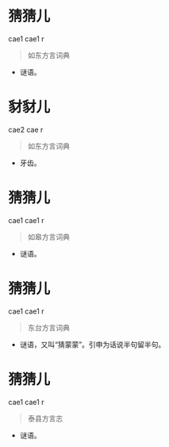 # 猜猜儿
cae1 cae1 r
> 如东方言词典
- 谜语。

# 豺豺儿
cae2 cae r
> 如东方言词典
- 牙齿。

# 猜猜儿
cae1 cae1 r
> 如皋方言词典
- 谜语。

# 猜猜儿
cae1 cae1 r
> 东台方言词典
- 谜语，又叫“猜蒙蒙”。引申为话说半句留半句。

# 猜猜儿
cae1 cae1 r
> 泰县方言志
- 谜语。
